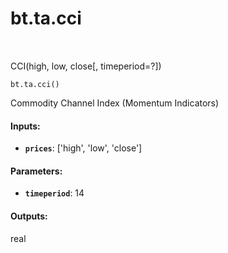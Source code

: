 <div itemscope itemtype="http://developers.google.com/ReferenceObject">
<meta itemprop="name" content="bt.ta.cci" />
<meta itemprop="path" content="Stable" />
</div>

# bt.ta.cci

<!-- Insert buttons and diff -->

<table class="tfo-notebook-buttons tfo-api nocontent" align="left">

</table>



CCI(high, low, close[, timeperiod=?])

<pre class="devsite-click-to-copy prettyprint lang-py tfo-signature-link">
<code>bt.ta.cci()
</code></pre>



<!-- Placeholder for "Used in" -->

Commodity Channel Index (Momentum Indicators)

#### Inputs:


* <b>`prices`</b>: ['high', 'low', 'close']


#### Parameters:


* <b>`timeperiod`</b>: 14


#### Outputs:

real
